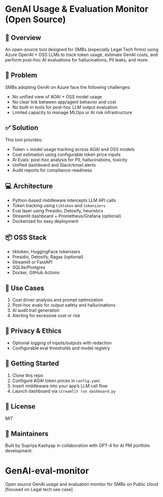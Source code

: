 # GenAI Usage & Evaluation Monitor (Open Source)

## 🚀 Overview
An open-source tool designed for SMBs (especially Legal Tech firms) using Azure OpenAI + OSS LLMs to track token usage, estimate GenAI costs, and perform post-hoc AI evaluations for hallucinations, PII leaks, and more.

## 🌟 Problem
SMBs adopting GenAI on Azure face the following challenges:
- No unified view of AOAI + OSS model usage
- No clear link between app/agent behavior and cost
- No built-in tools for post-hoc LLM output evaluation
- Limited capacity to manage MLOps or AI risk infrastructure

## ✅ Solution
This tool provides:
- Token + model usage tracking across AOAI and OSS models
- Cost estimation using configurable token price inputs
- AI Evals: post-hoc analysis for PII, hallucinations, toxicity
- Unified dashboard and Slack/email alerts
- Audit reports for compliance-readiness

## 💻 Architecture
- Python-based middleware intercepts LLM API calls
- Token tracking using `tiktoken` and `tokenizers`
- Eval layer using Presidio, Detoxify, heuristics
- Streamlit dashboard + Prometheus/Grafana (optional)
- Dockerized for easy deployment

## 📦 OSS Stack
- tiktoken, HuggingFace tokenizers
- Presidio, Detoxify, Ragas (optional)
- Streamlit or FastAPI
- SQLite/Postgres
- Docker, GitHub Actions

## 🧪 Use Cases
1. Cost driver analysis and prompt optimization
2. Post-hoc evals for output safety and hallucinations
3. AI audit trail generation
4. Alerting for excessive cost or risk

## 🔐 Privacy & Ethics
- Optional logging of inputs/outputs with redaction
- Configurable eval thresholds and model registry

## 🧱 Getting Started
1. Clone this repo
2. Configure AOAI token prices in `config.yaml`
3. Insert middleware into your app’s LLM call flow
4. Launch dashboard via `streamlit run dashboard.py`

## 📄 License
MIT

## 👤 Maintainers
Built by Supriya Kashyap in collaboration with GPT-4 for AI PM portfolio development.

# GenAI-eval-monitor
Open source GenAI usage and evaluation monitor for SMBs on Public cloud [focused on Legal tech use case]
